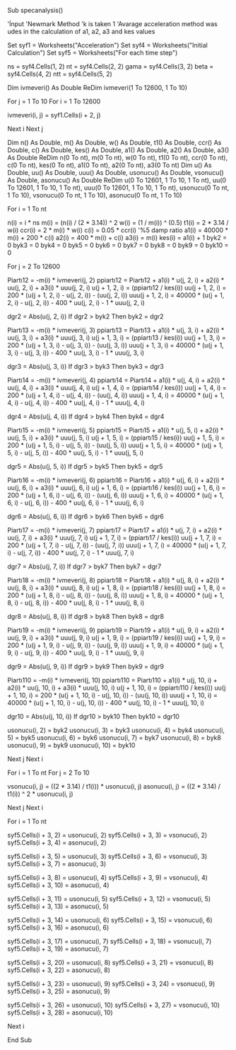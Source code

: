 Sub specanalysis()

'İnput
'Newmark Method
'k is taken 1
'Avarage acceleration method was udes in the calculation of a1, a2, a3 and kes values

Set syf1 = Worksheets("Acceleration")
Set syf4 = Worksheets("Initial Calculation")
Set syf5 = Worksheets("For each time step")

ns = syf4.Cells(1, 2)
nt = syf4.Cells(2, 2)
gama = syf4.Cells(3, 2)
beta = syf4.Cells(4, 2)
ntt = syf4.Cells(5, 2)

Dim ivmeveri() As Double
ReDim ivmeveri(1 To 12600, 1 To 10)


For j = 1 To 10
For i = 1 To 12600

ivmeveri(i, j) = syf1.Cells(i + 2, j)

Next i
Next j

Dim n() As Double, m() As Double, w() As Double, t1() As Double, ccr() As Double, c() As Double, kes() As Double, a1() As Double, a2() As Double, a3() As Double
ReDim n(0 To nt), m(0 To nt), w(0 To nt), t1(0 To nt), ccr(0 To nt), c(0 To nt), kes(0 To nt), a1(0 To nt), a2(0 To nt), a3(0 To nt)
Dim u() As Double, uu() As Double, uuu() As Double, usonucu() As Double, vsonucu() As Double, asonucu() As Double
ReDim u(0 To 12601, 1 To 10, 1 To nt), uu(0 To 12601, 1 To 10, 1 To nt), uuu(0 To 12601, 1 To 10, 1 To nt), usonucu(0 To nt, 1 To 10), vsonucu(0 To nt, 1 To 10), asonucu(0 To nt, 1 To 10)


For i = 1 To nt

n(i) = i * ns
m(i) = (n(i) / (2 * 3.14)) ^ 2
w(i) = (1 / m(i)) ^ (0.5)
t1(i) = 2 * 3.14 / w(i)
ccr(i) = 2 * m(i) * w(i)
c(i) = 0.05 * ccr(i) '%5 damp ratio
a1(i) = 40000 * m(i) + 200 * c(i)
a2(i) = 400 * m(i) + c(i)
a3(i) = m(i)
kes(i) = a1(i) + 1
byk2 = 0
byk3 = 0
byk4 = 0
byk5 = 0
byk6 = 0
byk7 = 0
byk8 = 0
byk9 = 0
byk10 = 0

For j = 2 To 12600

Piartı12 = -m(i) * ivmeveri(j, 2)
ppiartı12 = Piartı12 + a1(i) * u(j, 2, i) + a2(i) * uu(j, 2, i) + a3(i) * uuu(j, 2, i)
u(j + 1, 2, i) = (ppiartı12 / kes(i))
uu(j + 1, 2, i) = 200 * (u(j + 1, 2, i) - u(j, 2, i)) - (uu(j, 2, i))
uuu(j + 1, 2, i) = 40000 * (u(j + 1, 2, i) - u(j, 2, i)) - 400 * uu(j, 2, i) - 1 * uuu(j, 2, i)

dgr2 = Abs(u(j, 2, i))
If dgr2 > byk2 Then byk2 = dgr2


Piartı13 = -m(i) * ivmeveri(j, 3)
ppiartı13 = Piartı13 + a1(i) * u(j, 3, i) + a2(i) * uu(j, 3, i) + a3(i) * uuu(j, 3, i)
u(j + 1, 3, i) = (ppiartı13 / kes(i))
uu(j + 1, 3, i) = 200 * (u(j + 1, 3, i) - u(j, 3, i)) - (uu(j, 3, i))
uuu(j + 1, 3, i) = 40000 * (u(j + 1, 3, i) - u(j, 3, i)) - 400 * uu(j, 3, i) - 1 * uuu(j, 3, i)

dgr3 = Abs(u(j, 3, i))
If dgr3 > byk3 Then byk3 = dgr3


Piartı14 = -m(i) * ivmeveri(j, 4)
ppiartı14 = Piartı14 + a1(i) * u(j, 4, i) + a2(i) * uu(j, 4, i) + a3(i) * uuu(j, 4, i)
u(j + 1, 4, i) = (ppiartı14 / kes(i))
uu(j + 1, 4, i) = 200 * (u(j + 1, 4, i) - u(j, 4, i)) - (uu(j, 4, i))
uuu(j + 1, 4, i) = 40000 * (u(j + 1, 4, i) - u(j, 4, i)) - 400 * uu(j, 4, i) - 1 * uuu(j, 4, i)

dgr4 = Abs(u(j, 4, i))
If dgr4 > byk4 Then byk4 = dgr4


Piartı15 = -m(i) * ivmeveri(j, 5)
ppiartı15 = Piartı15 + a1(i) * u(j, 5, i) + a2(i) * uu(j, 5, i) + a3(i) * uuu(j, 5, i)
u(j + 1, 5, i) = (ppiartı15 / kes(i))
uu(j + 1, 5, i) = 200 * (u(j + 1, 5, i) - u(j, 5, i)) - (uu(j, 5, i))
uuu(j + 1, 5, i) = 40000 * (u(j + 1, 5, i) - u(j, 5, i)) - 400 * uu(j, 5, i) - 1 * uuu(j, 5, i)

dgr5 = Abs(u(j, 5, i))
If dgr5 > byk5 Then byk5 = dgr5


Piartı16 = -m(i) * ivmeveri(j, 6)
ppiartı16 = Piartı16 + a1(i) * u(j, 6, i) + a2(i) * uu(j, 6, i) + a3(i) * uuu(j, 6, i)
u(j + 1, 6, i) = (ppiartı16 / kes(i))
uu(j + 1, 6, i) = 200 * (u(j + 1, 6, i) - u(j, 6, i)) - (uu(j, 6, i))
uuu(j + 1, 6, i) = 40000 * (u(j + 1, 6, i) - u(j, 6, i)) - 400 * uu(j, 6, i) - 1 * uuu(j, 6, i)

dgr6 = Abs(u(j, 6, i))
If dgr6 > byk6 Then byk6 = dgr6


Piartı17 = -m(i) * ivmeveri(j, 7)
ppiartı17 = Piartı17 + a1(i) * u(j, 7, i) + a2(i) * uu(j, 7, i) + a3(i) * uuu(j, 7, i)
u(j + 1, 7, i) = (ppiartı17 / kes(i))
uu(j + 1, 7, i) = 200 * (u(j + 1, 7, i) - u(j, 7, i)) - (uu(j, 7, i))
uuu(j + 1, 7, i) = 40000 * (u(j + 1, 7, i) - u(j, 7, i)) - 400 * uu(j, 7, i) - 1 * uuu(j, 7, i)

dgr7 = Abs(u(j, 7, i))
If dgr7 > byk7 Then byk7 = dgr7



Piartı18 = -m(i) * ivmeveri(j, 8)
ppiartı18 = Piartı18 + a1(i) * u(j, 8, i) + a2(i) * uu(j, 8, i) + a3(i) * uuu(j, 8, i)
u(j + 1, 8, i) = (ppiartı18 / kes(i))
uu(j + 1, 8, i) = 200 * (u(j + 1, 8, i) - u(j, 8, i)) - (uu(j, 8, i))
uuu(j + 1, 8, i) = 40000 * (u(j + 1, 8, i) - u(j, 8, i)) - 400 * uu(j, 8, i) - 1 * uuu(j, 8, i)

dgr8 = Abs(u(j, 8, i))
If dgr8 > byk8 Then byk8 = dgr8


Piartı19 = -m(i) * ivmeveri(j, 9)
ppiartı19 = Piartı19 + a1(i) * u(j, 9, i) + a2(i) * uu(j, 9, i) + a3(i) * uuu(j, 9, i)
u(j + 1, 9, i) = (ppiartı19 / kes(i))
uu(j + 1, 9, i) = 200 * (u(j + 1, 9, i) - u(j, 9, i)) - (uu(j, 9, i))
uuu(j + 1, 9, i) = 40000 * (u(j + 1, 9, i) - u(j, 9, i)) - 400 * uu(j, 9, i) - 1 * uuu(j, 9, i)

dgr9 = Abs(u(j, 9, i))
If dgr9 > byk9 Then byk9 = dgr9


Piartı110 = -m(i) * ivmeveri(j, 10)
ppiartı110 = Piartı110 + a1(i) * u(j, 10, i) + a2(i) * uu(j, 10, i) + a3(i) * uuu(j, 10, i)
u(j + 1, 10, i) = (ppiartı110 / kes(i))
uu(j + 1, 10, i) = 200 * (u(j + 1, 10, i) - u(j, 10, i)) - (uu(j, 10, i))
uuu(j + 1, 10, i) = 40000 * (u(j + 1, 10, i) - u(j, 10, i)) - 400 * uu(j, 10, i) - 1 * uuu(j, 10, i)

dgr10 = Abs(u(j, 10, i))
If dgr10 > byk10 Then byk10 = dgr10


usonucu(i, 2) = byk2
usonucu(i, 3) = byk3
usonucu(i, 4) = byk4
usonucu(i, 5) = byk5
usonucu(i, 6) = byk6
usonucu(i, 7) = byk7
usonucu(i, 8) = byk8
usonucu(i, 9) = byk9
usonucu(i, 10) = byk10

Next j
Next i


For i = 1 To nt
For j = 2 To 10

vsonucu(i, j) = ((2 * 3.14) / t1(i)) * usonucu(i, j)
asonucu(i, j) = ((2 * 3.14) / t1(i)) ^ 2 * usonucu(i, j)

Next j
Next i


For i = 1 To nt

syf5.Cells(i + 3, 2) = usonucu(i, 2)
syf5.Cells(i + 3, 3) = vsonucu(i, 2)
syf5.Cells(i + 3, 4) = asonucu(i, 2)

syf5.Cells(i + 3, 5) = usonucu(i, 3)
syf5.Cells(i + 3, 6) = vsonucu(i, 3)
syf5.Cells(i + 3, 7) = asonucu(i, 3)

syf5.Cells(i + 3, 8) = usonucu(i, 4)
syf5.Cells(i + 3, 9) = vsonucu(i, 4)
syf5.Cells(i + 3, 10) = asonucu(i, 4)

syf5.Cells(i + 3, 11) = usonucu(i, 5)
syf5.Cells(i + 3, 12) = vsonucu(i, 5)
syf5.Cells(i + 3, 13) = asonucu(i, 5)

syf5.Cells(i + 3, 14) = usonucu(i, 6)
syf5.Cells(i + 3, 15) = vsonucu(i, 6)
syf5.Cells(i + 3, 16) = asonucu(i, 6)

syf5.Cells(i + 3, 17) = usonucu(i, 7)
syf5.Cells(i + 3, 18) = vsonucu(i, 7)
syf5.Cells(i + 3, 19) = asonucu(i, 7)

syf5.Cells(i + 3, 20) = usonucu(i, 8)
syf5.Cells(i + 3, 21) = vsonucu(i, 8)
syf5.Cells(i + 3, 22) = asonucu(i, 8)

syf5.Cells(i + 3, 23) = usonucu(i, 9)
syf5.Cells(i + 3, 24) = vsonucu(i, 9)
syf5.Cells(i + 3, 25) = asonucu(i, 9)

syf5.Cells(i + 3, 26) = usonucu(i, 10)
syf5.Cells(i + 3, 27) = vsonucu(i, 10)
syf5.Cells(i + 3, 28) = asonucu(i, 10)

Next i


End Sub









<!---
masici-ce/masici-ce is a ✨ special ✨ repository because its `README.md` (this file) appears on your GitHub profile.
You can click the Preview link to take a look at your changes.
--->
